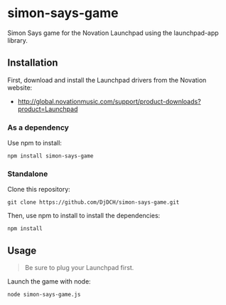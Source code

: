 simon-says-game
===============

Simon Says game for the Novation Launchpad using the launchpad-app library.

Installation
------------

First, download and install the Launchpad drivers from the Novation website:

* http://global.novationmusic.com/support/product-downloads?product=Launchpad

### As a dependency

Use npm to install:

    npm install simon-says-game

### Standalone

Clone this repository:

    git clone https://github.com/DjDCH/simon-says-game.git

Then, use npm to install to install the dependencies:

    npm install

Usage
-----

> Be sure to plug your Launchpad first.

Launch the game with node:

    node simon-says-game.js
